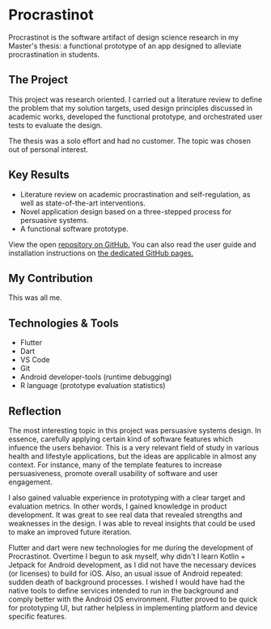# Procrastinot

Procrastinot is the software artifact of design science research in my Master's thesis: a functional prototype of an app designed to alleviate procrastination in students. 

## The Project

This project was research oriented. I carried out a literature review to define the problem that my solution targets, used design principles discussed in academic works, developed the functional prototype, and orchestrated user tests to evaluate the design.

The thesis was a solo effort and had no customer. The topic was chosen out of personal interest.

## Key Results

* Literature review on academic procrastination and self-regulation, as well as state-of-the-art interventions.
* Novel application design based on a three-stepped process for persuasive systems.
* A functional software prototype.

View the open [repository on GitHub.](https://github.com/Etex99/procrastinot_prototype/tree/main)
You can also read the user guide and installation instructions on [the dedicated GitHub pages.](https://etex99.github.io/procrastinot_prototype/)

## My Contribution

This was all me.

## Technologies & Tools

* Flutter
* Dart
* VS Code
* Git
* Android developer-tools (runtime debugging)
* R language (prototype evaluation statistics)

## Reflection

The most interesting topic in this project was persuasive systems design. In essence, carefully applying certain kind of software features which infuence the users behavior. This is a very relevant field of study in various health and lifestyle applications, but the ideas are applicable in almost any context. For instance, many of the template features to increase persuasiveness, promote overall usability of software and user engagement.

I also gained valuable experience in prototyping with a clear target and evaluation metrics. In other words, I gained knowledge in product development. It was great to see real data that revealed strengths and weaknesses in the design. I was able to reveal insights that could be used to make an improved future iteration. 

Flutter and dart were new technologies for me during the development of Procrastinot. Overtime I begun to ask myself, why didn't I learn Kotlin + Jetpack for Android development, as I did not have the necessary devices (or licenses) to build for iOS. Also, an usual issue of Android repeated: sudden death of background processes. I wished I would have had the native tools to define services intended to run in the background and comply better with the Android OS environment. Flutter proved to be quick for prototyping UI, but rather helpless in implementing platform and device specific features.